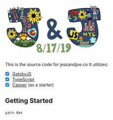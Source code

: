 # [![Deploy to Netlify](./src/content/img/logo-small.png)](https://jessandjoe.co/)

This is the source code for jessandjoe.co It utilizes:
- [x] [GatsbyJS](https://www.gatsbyjs.org/) 
- [x] [TypeScript](https://www.typescriptlang.org/)
- [x] [Casper](https://github.com/TryGhost/Casper) (as a starter)

## Getting Started
`yarn dev`
